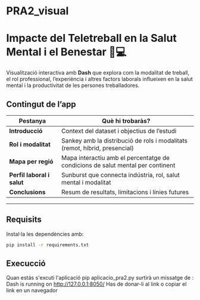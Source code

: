 # PRA2_visual
# Impacte del Teletreball en la Salut Mental i el Benestar 🧠💻

Visualització interactiva amb **Dash** que explora com la modalitat de treball, el rol professional, l’experiència i altres factors laborals influeixen en la salut mental i la productivitat de les persones treballadores.

## Contingut de l’app

| Pestanya | Què hi trobaràs? |
|----------|------------------|
| **Introducció** | Context del dataset i objectius de l’estudi |
| **Rol i modalitat** | Sankey amb la distribució de rols i modalitats (remot, híbrid, presencial) |
| **Mapa per regió** | Mapa interactiu amb el percentatge de condicions de salut mental per continent |
| **Perfil laboral i salut** | Sunburst que connecta indústria, rol, salut mental i modalitat |
| **Conclusions** | Resum de resultats, limitacions i línies futures |

---
## Requisits

Instal·la les dependències amb:
```bash
pip install -r requirements.txt
```
## Execucció
Quan estás s'excuti l'aplicació pip aplicacio_pra2.py surtirà un missatge de :
Dash is running on http://127.0.0.1:8050/
Has de donar-li al link o copiar el link en un navegador
